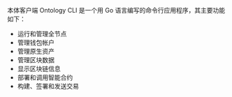 
本体客户端 Ontology CLI 是一个用 Go 语言编写的命令行应用程序，其主要功能如下：

- 运行和管理全节点
- 管理钱包帐户
- 管理原生资产
- 管理区块数据
- 显示区块链信息
- 部署和调用智能合约
- 构建、签署和发送交易
